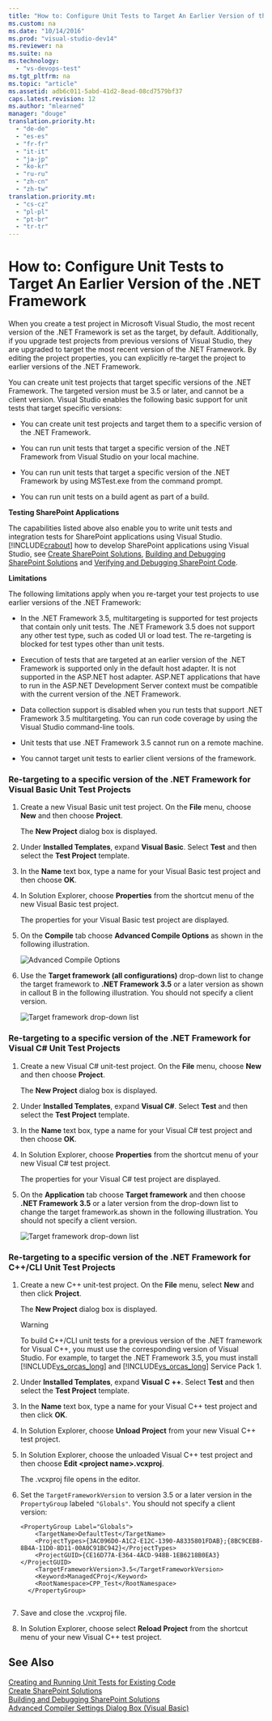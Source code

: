 ```yaml
---
title: "How to: Configure Unit Tests to Target An Earlier Version of the .NET Framework"
ms.custom: na
ms.date: "10/14/2016"
ms.prod: "visual-studio-dev14"
ms.reviewer: na
ms.suite: na
ms.technology: 
  - "vs-devops-test"
ms.tgt_pltfrm: na
ms.topic: "article"
ms.assetid: adb6c011-5abd-41d2-8ead-08cd7579bf37
caps.latest.revision: 12
ms.author: "mlearned"
manager: "douge"
translation.priority.ht: 
  - "de-de"
  - "es-es"
  - "fr-fr"
  - "it-it"
  - "ja-jp"
  - "ko-kr"
  - "ru-ru"
  - "zh-cn"
  - "zh-tw"
translation.priority.mt: 
  - "cs-cz"
  - "pl-pl"
  - "pt-br"
  - "tr-tr"
---
```

# How to: Configure Unit Tests to Target An Earlier Version of the .NET Framework
When you create a test project in Microsoft Visual Studio, the most recent version of the .NET Framework is set as the target, by default. Additionally, if you upgrade test projects from previous versions of Visual Studio, they are upgraded to target the most recent version of the .NET Framework. By editing the project properties, you can explicitly re-target the project to earlier versions of the .NET Framework.  
  
 You can create unit test projects that target specific versions of the .NET Framework. The targeted version must be 3.5 or later, and cannot be a client version. Visual Studio enables the following basic support for unit tests that target specific versions:  
  
-   You can create unit test projects and target them to a specific version of the .NET Framework.  
  
-   You can run unit tests that target a specific version of the .NET Framework from Visual Studio on your local machine.  
  
-   You can run unit tests that target a specific version of the .NET Framework by using MSTest.exe from the command prompt.  
  
-   You can run unit tests on a build agent as part of a build.  
  
 **Testing SharePoint Applications**  
  
 The capabilities listed above also enable you to write unit tests and integration tests for SharePoint applications using Visual Studio. [!INCLUDE[crabout](../codequality/includes/crabout_md.md)] how to develop SharePoint applications using Visual Studio, see [Create SharePoint Solutions](../Topic/Create%20SharePoint%20Solutions.md), [Building and Debugging SharePoint Solutions](../Topic/Building%20and%20Debugging%20SharePoint%20Solutions.md) and [Verifying and Debugging SharePoint Code](../Topic/Verifying%20and%20Debugging%20SharePoint%20Code.md).  
  
 **Limitations**  
  
 The following limitations apply when you re-target your test projects to use earlier versions of the .NET Framework:  
  
-   In the .NET Framework 3.5, multitargeting is supported for test projects that contain only unit tests. The .NET Framework 3.5 does not support any other test type, such as coded UI or load test. The re-targeting is blocked for test types other than unit tests.  
  
-   Execution of tests that are targeted at an earlier version of the .NET Framework is supported only in the default host adapter. It is not supported in the ASP.NET host adapter. ASP.NET applications that have to run in the ASP.NET Development Server context must be compatible with the current version of the .NET Framework.  
  
-   Data collection support is disabled when you run tests that support .NET Framework 3.5 multitargeting. You can run code coverage by using the Visual Studio command-line tools.  
  
-   Unit tests that use .NET Framework 3.5 cannot run on a remote machine.  
  
-   You cannot target unit tests to earlier client versions of the framework.  
  
### Re-targeting to a specific version of the .NET Framework for Visual Basic Unit Test Projects  
  
1.  Create a new Visual Basic unit test project. On the **File** menu, choose **New** and then choose **Project**.  
  
     The **New Project** dialog box is displayed.  
  
2.  Under **Installed Templates**, expand **Visual Basic**. Select **Test** and then select the **Test Project** template.  
  
3.  In the **Name** text box, type a name for your Visual Basic test project and then choose **OK**.  
  
4.  In Solution Explorer, choose **Properties** from the shortcut menu of the new Visual Basic test project.  
  
     The properties for your Visual Basic test project are displayed.  
  
5.  On the **Compile** tab choose **Advanced Compile Options** as shown in the following illustration.  
  
     ![Advanced Compile Options](../codequality/media/howtoconfigureunittest35frameworka.png "HowToConfigureUnitTest35FrameworkA")  
  
6.  Use the **Target framework (all configurations)** drop-down list to change the target framework to **.NET Framework 3.5** or a later version as shown in callout B in the following illustration. You should not specify a client version.  
  
     ![Target framework drop&#45;down list](../codequality/media/howtoconfigureunitest35frameworkstepb.png "HowToConfigureUniTest35FrameworkStepB")  
  
### Re-targeting to a specific version of the .NET Framework for Visual C# Unit Test Projects  
  
1.  Create a new Visual C# unit-test project. On the **File** menu, choose **New** and then choose **Project**.  
  
     The **New Project** dialog box is displayed.  
  
2.  Under **Installed Templates**, expand **Visual C#**. Select **Test** and then select the **Test Project** template.  
  
3.  In the **Name** text box, type a name for your Visual C# test project and then choose **OK**.  
  
4.  In Solution Explorer, choose **Properties** from the shortcut menu of your new Visual C# test project.  
  
     The properties for your Visual C# test project are displayed.  
  
5.  On the **Application** tab choose **Target framework** and then choose **.NET Framework 3.5** or a later version from the drop-down list to change the target framework.as shown in the following illustration. You should not specify a client version.  
  
     ![Target framework drop&#45;down list](../codequality/media/howtoconfigureunittest35frameworkcsharp.png "HowToConfigureUnitTest35FrameworkCSharp")  
  
### Re-targeting to a specific version of the .NET Framework for C++/CLI Unit Test Projects  
  
1.  Create a new C++ unit-test project. On the **File** menu, select **New** and then click **Project**.  
  
     The **New Project** dialog box is displayed.  
  
    > [!WARNING]
    >  To build C++/CLI unit tests for a previous version of the .NET framework for Visual C++, you must use the corresponding version of Visual Studio. For example, to target the .NET Framework 3.5, you must install [!INCLUDE[vs_orcas_long](../codequality/includes/vs_orcas_long_md.md)] and [!INCLUDE[vs_orcas_long](../codequality/includes/vs_orcas_long_md.md)] Service Pack 1.  
  
2.  Under **Installed Templates**, expand **Visual C ++**. Select **Test** and then select the **Test Project** template.  
  
3.  In the **Name** text box, type a name for your Visual C++ test project and then click **OK**.  
  
4.  In Solution Explorer, choose **Unload Project** from your new Visual C++ test project.  
  
5.  In Solution Explorer, choose the unloaded Visual C++ test project and then choose **Edit \<project name>.vcxproj**.  
  
     The .vcxproj file opens in the editor.  
  
6.  Set the `TargetFrameworkVersion` to version 3.5 or a later version in the `PropertyGroup` labeled `"Globals"`. You should not specify a client version:  
  
    ```  
    <PropertyGroup Label="Globals">  
        <TargetName>DefaultTest</TargetName>  
        <ProjectTypes>{3AC096D0-A1C2-E12C-1390-A8335801FDAB};{8BC9CEB8-8B4A-11D0-8D11-00A0C91BC942}</ProjectTypes>  
        <ProjectGUID>{CE16D77A-E364-4ACD-948B-1EB6218B0EA3}</ProjectGUID>  
        <TargetFrameworkVersion>3.5</TargetFrameworkVersion>  
        <Keyword>ManagedCProj</Keyword>  
        <RootNamespace>CPP_Test</RootNamespace>  
      </PropertyGroup>  
  
    ```  
  
7.  Save and close the .vcxproj file.  
  
8.  In Solution Explorer, choose select **Reload Project** from the shortcut menu of your new Visual C++ test project.  
  
## See Also  
 [Creating and Running Unit Tests for Existing Code](http://msdn.microsoft.com/en-us/e8370b93-085b-41c9-8dec-655bd886f173)   
 [Create SharePoint Solutions](../Topic/Create%20SharePoint%20Solutions.md)   
 [Building and Debugging SharePoint Solutions](../Topic/Building%20and%20Debugging%20SharePoint%20Solutions.md)   
 [Advanced Compiler Settings Dialog Box (Visual Basic)](../reference/advanced-compiler-settings-dialog-box--visual-basic-.md)